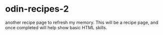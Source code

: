 # odin-recipes-2
another recipe page to refresh my memory.
This will be a recipe page, and once completed will help show basic HTML skills.